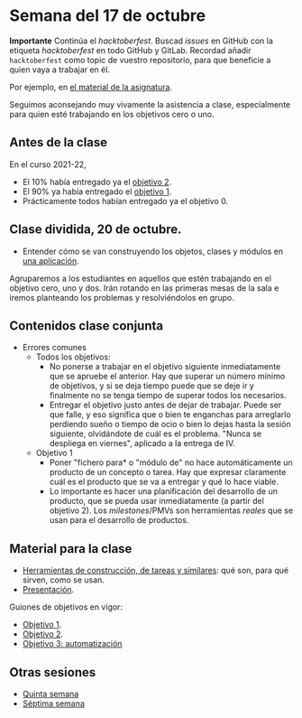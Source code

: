 # Semana del 17 de octubre

**Importante** Continúa el *hacktoberfest*. Buscad *issues* en GitHub con la
etiqueta *hacktoberfest* en todo GitHub y GitLab. Recordad añadir
`hacktoberfest` como topic de vuestro repositorio, para que beneficie a quien
vaya a trabajar en él.

Por ejemplo, en [el material de la asignatura](https://github.com/JJ/IV).

Seguimos aconsejando muy vivamente la asistencia a clase, especialmente para
quien esté trabajando en los objetivos cero o uno.

## Antes de la clase

En el curso 2021-22,

* El 10% había entregado ya el [objetivo
  2](https://jj.github.io/IV/documentos/proyecto/2.Entidad).
* El 90% ya había entregado el [objetivo
  1](http://jj.github.io/IV/documentos/proyecto/1.Infraestructura).
* Prácticamente todos habían entregado ya el objetivo 0.

## Clase dividida, 20 de octubre.

* Entender cómo se van construyendo los objetos, clases y módulos en
[una aplicación](http://jj.github.io/IV/preso/entidad.html).

Agruparemos a los estudiantes en aquellos que estén trabajando en el objetivo
  cero, uno y dos. Irán
  rotando en las primeras mesas de la sala e iremos planteando los problemas y
  resolviéndolos en grupo.

## Contenidos clase conjunta

* Errores comunes
  * Todos los objetivos:
	* No ponerse a trabajar en el objetivo siguiente
    inmediatamente que se apruebe el anterior. Hay que superar un número mínimo
    de objetivos, y si se deja tiempo puede que se deje ir y finalmente no se
    tenga tiempo de superar todos los necesarios.
	* Entregar el objetivo justo antes de dejar de trabajar. Puede ser
      que falle, y eso significa que o bien te enganchas para
      arreglarlo perdiendo sueño o tiempo de ocio o bien lo dejas
      hasta la sesión siguiente, olvidándote de cuál es el
      problema. "Nunca se despliega en viernes", aplicado a la entrega
      de IV.
  * Objetivo 1
    * Poner "fichero para* o "módulo de" no hace automáticamente un
      producto de un concepto o tarea. Hay que expresar claramente
      cuál es el producto que se va a entregar y qué lo hace
      viable.
    * Lo importante es hacer una planificación del desarrollo de un producto,
      que se pueda usar inmediatamente (a partir del objetivo 2). Los
      *milestones*/PMVs son herramientas *reales* que se usan para el desarrollo
      de productos.

## Material para la clase

* [Herramientas de construcción, de tareas y
  similares](http://jj.github.io/IV/documentos/temas/Desarrollo_basado_en_pruebas#vamos-a-hacer-una-aplicaci%C3%B3n-gestionar-porras-de-f%C3%BAtbol):
  qué son, para qué sirven, como se usan.
* [Presentación](https://jj.github.io/IV/preso/gestores-tareas.html).

Guiones de objetivos en vigor:

* [Objetivo 1](https://jj.github.io/IV/documentos/proyecto/1.Infraestructura).
* [Objetivo 2](https://jj.github.io/IV/documentos/proyecto/2.Entidad).
* [Objetivo 3: automatización](http://jj.github.io/IV/documentos/proyecto/3.Automatizar)

## Otras sesiones

* [Quinta semana](semana-05.md)
* [Séptima semana](semana-07.md)


